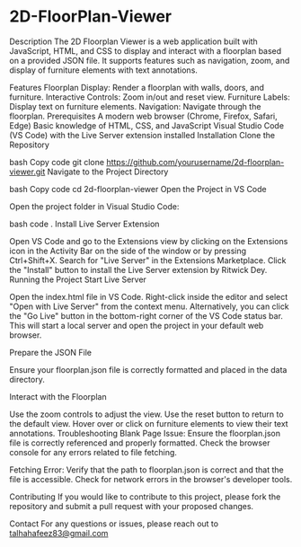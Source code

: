 # 2D-FloorPlan-Viewer
Description
The 2D Floorplan Viewer is a web application built with JavaScript, HTML, and CSS to display and interact with a floorplan based on a provided JSON file. It supports features such as navigation, zoom, and display of furniture elements with text annotations.

Features
Floorplan Display: Render a floorplan with walls, doors, and furniture.
Interactive Controls: Zoom in/out and reset view.
Furniture Labels: Display text on furniture elements.
Navigation: Navigate through the floorplan.
Prerequisites
A modern web browser (Chrome, Firefox, Safari, Edge)
Basic knowledge of HTML, CSS, and JavaScript
Visual Studio Code (VS Code) with the Live Server extension installed
Installation
Clone the Repository

bash
Copy code
git clone https://github.com/yourusername/2d-floorplan-viewer.git
Navigate to the Project Directory

bash
Copy code
cd 2d-floorplan-viewer
Open the Project in VS Code

Open the project folder in Visual Studio Code:

bash 
code .
Install Live Server Extension

Open VS Code and go to the Extensions view by clicking on the Extensions icon in the Activity Bar on the side of the window or by pressing Ctrl+Shift+X.
Search for "Live Server" in the Extensions Marketplace.
Click the "Install" button to install the Live Server extension by Ritwick Dey.
Running the Project
Start Live Server

Open the index.html file in VS Code.
Right-click inside the editor and select "Open with Live Server" from the context menu.
Alternatively, you can click the "Go Live" button in the bottom-right corner of the VS Code status bar.
This will start a local server and open the project in your default web browser.

Prepare the JSON File

Ensure your floorplan.json file is correctly formatted and placed in the data directory.

Interact with the Floorplan

Use the zoom controls to adjust the view.
Use the reset button to return to the default view.
Hover over or click on furniture elements to view their text annotations.
Troubleshooting
Blank Page Issue: Ensure the floorplan.json file is correctly referenced and properly formatted. Check the browser console for any errors related to file fetching.

Fetching Error: Verify that the path to floorplan.json is correct and that the file is accessible. Check for network errors in the browser's developer tools.

Contributing
If you would like to contribute to this project, please fork the repository and submit a pull request with your proposed changes.

Contact
For any questions or issues, please reach out to talhahafeez83@gmail.com